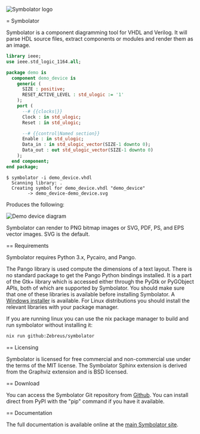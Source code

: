 ![Symbolator logo](https://zebreus.github.io/symbolator/_static/symbolator_icon.png)

= Symbolator

Symbolator is a component diagramming tool for VHDL and Verilog. It will parse HDL source files, extract components or modules and render them as an image.

```vhdl
library ieee;
use ieee.std_logic_1164.all;

package demo is
  component demo_device is
    generic (
      SIZE : positive;
      RESET_ACTIVE_LEVEL : std_ulogic := '1'
    );
    port (
      --# {{clocks|}}
      Clock : in std_ulogic;
      Reset : in std_ulogic;

      --# {{control|Named section}}
      Enable : in std_ulogic;
      Data_in : in std_ulogic_vector(SIZE-1 downto 0);
      Data_out : out std_ulogic_vector(SIZE-1 downto 0)
    );
  end component;
end package;
```

```console
$ symbolator -i demo_device.vhdl
  Scanning library: .
  Creating symbol for demo_device.vhdl "demo_device"
        -> demo_device-demo_device.svg
```

Produces the following:

![Demo device diagram](https://zebreus.github.io/symbolator/_images/demo_device-demo_device.svg)

Symbolator can render to PNG bitmap images or SVG, PDF, PS, and EPS vector images. SVG is the default.

== Requirements

Symbolator requires Python 3.x, Pycairo, and Pango.

The Pango library is used compute the dimensions of a text layout. There is no standard package to get the Pango Python bindings installed. It is a part of the Gtk+ library which is accessed either through the PyGtk or PyGObject APIs, both of which are supported by Symbolator. You should make sure that one of these libraries is available before installing Symbolator. A [Windows installer](https://www.pygtk.org/downloads.html) is available. For Linux distributions you should install the relevant libraries with your package manager.

If you are running linux you can use the nix package manager to build and run symbolator without installing it:

```bash
nix run github:Zebreus/symbolator
```

== Licensing

Symbolator is licensed for free commercial and non-commercial use under the terms of the MIT license. The Symbolator Sphinx extension is derived from the Graphviz extension and is BSD licensed.

== Download

You can access the Symbolator Git repository from [Github](https://github.com/zebreus/symbolator). You can install direct from PyPI with the "pip" command if you have it available.

== Documentation

The full documentation is available online at the [main Symbolator site](https://zebreus.github.io/symbolator/).
